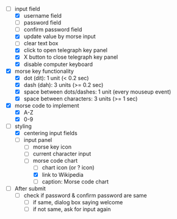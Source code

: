 - [ ] input field
  - [x] username field
  - [ ] password field
  - [ ] confirm password field
  - [x] update value by morse input
  - [ ] clear text box
  - [x] click to open telegraph key panel
  - [x] X button to close telegraph key panel
  - [x] disable computer keyboard

- [x] morse key functionality
  - [x] dot (dit): 1 unit (< 0.2 sec)
  - [x] dash (dah): 3 units (>= 0.2 sec)
  - [x] space between dots/dashes: 1 unit (every mouseup event)
  - [x] space between characters: 3 units (>= 1 sec)

- [x] morse code to implement
  - [x] A-Z
  - [x] 0-9

- [ ] styling
  - [x] centering input fields
  - [ ] input panel
    - [ ] morse key icon
    - [ ] current character input
    - [ ] morse code chart
      - [ ] chart icon (or ? icon)
      - [x] link to Wikipedia
      - [ ] caption: Morse code chart

- [ ] After submit
  - [ ] check if password & confirm password are same
    - [ ] if same, dialog box saying welcome
    - [ ] if not same, ask for input again